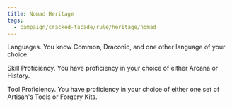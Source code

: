 ```yaml
---
title: Nomad Heritage
tags:
  - campaign/cracked-facade/rule/heritage/nomad
---
```


Languages. You know Common, Draconic, and one other language of your choice.

Skill Proficiency. You have proficiency in your choice of either Arcana or History.

Tool Proficiency. You have proficiency in your choice of either one set of Artisan's Tools or Forgery Kits.

